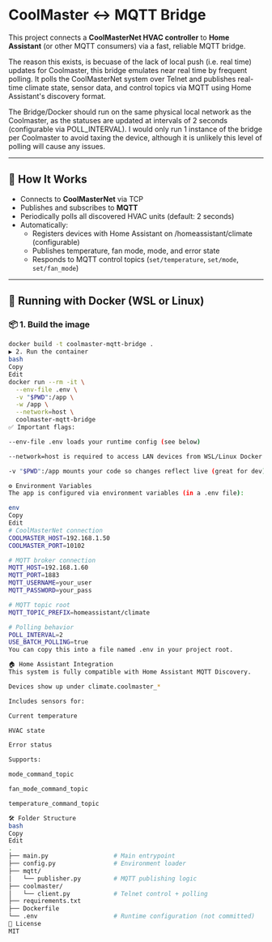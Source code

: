 # CoolMaster ↔ MQTT Bridge

This project connects a **CoolMasterNet HVAC controller** to **Home Assistant** (or other MQTT consumers) via a fast, reliable MQTT bridge.

The reason this exists, is becuase of the lack of local push (i.e. real time) updates for Coolmaster, this bridge emulates near real time by frequent polling. It polls the CoolMasterNet system over Telnet and publishes real-time climate state, sensor data, and control topics via MQTT using Home Assistant's discovery format.

The Bridge/Docker should run on the same physical local network as the Coolmaster, as the statuses are updated at intervals of 2 seconds (configurable via POLL_INTERVAL). I would only run 1 instance of the bridge per Coolmaster to avoid taxing the device, although it is unlikely this level of polling will cause any issues. 

---

## 🧠 How It Works

- Connects to **CoolMasterNet** via TCP 
- Publishes and subscribes to **MQTT** 
- Periodically polls all discovered HVAC units (default: 2 seconds)
- Automatically:
  - Registers devices with Home Assistant on /homeassistant/climate (configurable)
  - Publishes temperature, fan mode, mode, and error state
  - Responds to MQTT control topics (`set/temperature`, `set/mode`, `set/fan_mode`)

---

## 🐳 Running with Docker (WSL or Linux)

### 📦 1. Build the image

```bash
docker build -t coolmaster-mqtt-bridge .
▶️ 2. Run the container
bash
Copy
Edit
docker run --rm -it \
  --env-file .env \
  -v "$PWD":/app \
  -w /app \
  --network=host \
  coolmaster-mqtt-bridge
✅ Important flags:

--env-file .env loads your runtime config (see below)

--network=host is required to access LAN devices from WSL/Linux Docker

-v "$PWD":/app mounts your code so changes reflect live (great for dev)

⚙️ Environment Variables
The app is configured via environment variables (in a .env file):

env
Copy
Edit
# CoolMasterNet connection
COOLMASTER_HOST=192.168.1.50
COOLMASTER_PORT=10102

# MQTT broker connection
MQTT_HOST=192.168.1.60
MQTT_PORT=1883
MQTT_USERNAME=your_user
MQTT_PASSWORD=your_pass

# MQTT topic root
MQTT_TOPIC_PREFIX=homeassistant/climate

# Polling behavior
POLL_INTERVAL=2
USE_BATCH_POLLING=true
You can copy this into a file named .env in your project root.

🏠 Home Assistant Integration
This system is fully compatible with Home Assistant MQTT Discovery.

Devices show up under climate.coolmaster_*

Includes sensors for:

Current temperature

HVAC state

Error status

Supports:

mode_command_topic

fan_mode_command_topic

temperature_command_topic

🛠 Folder Structure
bash
Copy
Edit
.
├── main.py                  # Main entrypoint
├── config.py                # Environment loader
├── mqtt/
│   └── publisher.py         # MQTT publishing logic
├── coolmaster/
│   └── client.py            # Telnet control + polling
├── requirements.txt
├── Dockerfile
└── .env                     # Runtime configuration (not committed)
🧼 License
MIT

